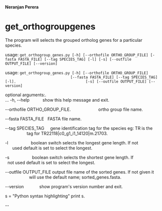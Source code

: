 **Neranjan Perera**
<h1>get_orthogroupgenes</h1>

The program will selects the grouped ortholog genes for a particular species.		

usage: `get_orthogroup_genes.py [-h] [--orthofile ORTHO_GROUP_FILE] [-fasta FASTA_FILE] [--tag SPECIES_TAG] [-l] [-s]
                                [--outfile OUTPUT_FILE] [--version]`


usage: `get_orthogroup_genes.py [-h] [--orthofile ORTHO_GROUP_FILE]		
                               [--fasta FASTA_FILE] [--tag SPECIES_TAG] [-l]. 
                               [-s] [--outfile OUTPUT_FILE] [--version] `
                               

optional arguments:.   
 ... -h, --help            show this help message and exit.
  
  --orthofile ORTHO_GROUP_FILE. 
                        ortho group file name. 
                        
  --fasta FASTA_FILE    FASTA file name. 
  
  --tag SPECIES_TAG     gene identification tag for the species eg: TR is the
                        tag for TR22118|c0_g1_i1_14120|m.21703. 
                        
  -l                    boolean switch selects the longest gene length. If not
                        used default is set to select the longest. 
                        
  -s                    boolean switch selects the shortest gene length. If
                        not used default is set to select the longest. 
                        
  --outfile OUTPUT_FILE
                        output file name of the sorted genes. If not given it
                        will use the default name; sorted_genes.fasta. 
                        
  --version             show program's version number and exit. 

s = "Python syntax highlighting"
print s.

--


